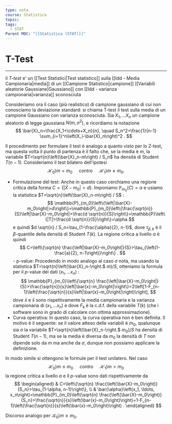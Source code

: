 ```yaml
---
type: nota
course: Statistica
topic: 
tags:
  - STAT
Parent MOC: "[[Statistica (STAT)]]"
---
```

# T-Test
---
il _T-test_ e' un [[Test Statistici|Test statistico]] sulla [[Idd - Media Campionaria|media]] di un [[Campione Statistico|campione]] [[Variabili aleatorie Gaussiane|Gaussiano]] con [[Idd - varianza campionaria|varianza]] sconosciuta

Consideriamo ora il caso (più realistico) di campione gaussiano di cui non conosciamo la deviazione standard: si chiama T-test il test sulla media di un campione Gaussiano con varianza sconosciuta.
Sia $X_1, \ldots X_n$ un campione aleatorio di legge gaussiana $N\left(m, \sigma^2\right)$, e ricordiamo la notazione
$$
\bar{X}_n=\frac{X_1+\cdots+X_n}{n}, \quad S_n^2=\frac{1}{n-1} \sum_{i=1}^n\left(X_i-\bar{X}_n\right)^2 .
$$

Il procedimento per formulare il test è analogo a quanto visto per lo Z-test, ma questa volta il punto di partenza è il fatto che, se la media è $m$, la variabile $T=\sqrt{n}\left(\bar{X}_n-m\right) / S_n$ ha densità di Student $T(n-1)$. Consideriamo il test bilatero dell'ipotesi
$$
\left.\left.\mathscr{H}_0\right) m=m_0 \quad \text { contro } \quad \mathscr{H}_1\right) m \neq m_0 \text {. }
$$
- Formulazione del test: Anche in questo caso cerchiamo una regione critica della forma $C=\left\{\left|\bar{X}-m_0\right|>d\right\}$. Imponiamo $\mathbb{P}_{m_0}(C)=\alpha$ e usiamo la statistica $T=\sqrt{n}\left(\bar{X}_n-m\right) / S$ :
$$
\mathbb{P}_{m_0}\left\{\left|\bar{X}-m_0\right|>d\right\}=\mathbb{P}_{m_0}\left\{\frac{\sqrt{n}}{S}\left|\bar{X}-m_0\right|>\frac{d \sqrt{n}}{S}\right\}=\mathbb{P}\left\{|T|>\frac{d \sqrt{n}}{S}\right\}=\alpha
$$
e quindi $d \sqrt{n} / S_n=\tau_{1-\frac{\alpha}{2}, n-1}$, dove $\tau_{\beta, k}$ è il $\beta$-quantile della densità di Student $T(k)$. La regione critica a livello $\alpha$ è quindi
$$
C=\left\{\sqrt{n} \frac{\left|\bar{X}-m_0\right|}{S}>\tau_{\left(1-\frac{a}{2}, n-1\right)}\right\} .
$$- p-value: Procedendo in modo analogo al caso $\sigma$ nota, ma usando la statistica $T=\sqrt{n}\left(\bar{X}_n-\right.$ $m) / S$, otteniamo la formula per il $p$-value dei dati $\left(x_1, \ldots x_n\right)$ :
$$
\mathbb{P}_{m_0}\left\{\sqrt{n} \frac{\left|\bar{X}-m_0\right|}{S}>\frac{\sqrt{n}}{s}\left|\bar{x}-m_0\right|\right\}=2\left[1-F_{n-1}\left(\frac{\sqrt{n}}{s}\left|\bar{x}-m_0\right|\right)\right],
$$
dove $\bar{x}$ e $\bar{s}$ sono rispettivamente la media campionaria e la varianza campionaria di $\left(x_1, \ldots x_n\right)$ e dove $F_k$ è la c.d.f. della variabile $T(k)$ (che i software sono in grado di calcolare con ottima approssimazione).
- Curva operativa: In questo caso, la curva operativa non è ben definita. Il motivo è il seguente: se il valore atteso delle variabili è $m_0$, qualunque sia $\sigma$ la variabile $T=\sqrt{n}\left(\bar{X}_n-\right.$ $\left.m_0\right) / S$ ha densità di Student $T(n-1)$, ma se la media è diversa da $m_0$ la densità di $T$ non dipende solo da $m$ ma anche da $\sigma$, dunque non possiamo applicare la definizione.

In modo simile si ottengono le formule per il test unilatero. Nel caso
$$
\left.\left.\mathscr{H}_0\right) m \leq m_0 \quad \text { contro } \quad \mathscr{H}_1\right) m>m_0
$$
la regione critica a livello $\alpha$ e il $p$-value sono dati rispettivamente da
$$
\begin{aligned}
& C=\left\{\sqrt{n} \frac{\left(\bar{X}-m_0\right)}{S_n}>\tau_{1-\alpha, n-1}\right\}, \\
& \bar{\alpha}\left(x_1, \ldots, x_n\right)=\mathbb{P}_{m_0}\left(\sqrt{n} \frac{\left(\bar{X}-m_0\right)}{S_n}>\frac{\sqrt{n}}{s}\left(\bar{x}-m_0\right)\right)=1-F_{n-1}\left(\frac{\sqrt{n}}{s}\left(\bar{x}-m_0\right)\right) .
\end{aligned}
$$

Discorso analogo per $\left.\mathscr{K}_0\right) m \geq m_0$.